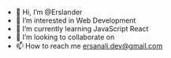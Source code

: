 - 👋 Hi, I’m @Erslander
- 👀 I’m interested in Web Development  
- 🌱 I’m currently learning JavaScript React 
- 💞️ I’m looking to collaborate on 
- 📫 How to reach me ersanali.dev@gmail.com

<!---
Erslander/Erslander is a ✨ special ✨ repository because its `README.md` (this file) appears on your GitHub profile.
You can click the Preview link to take a look at your changes.
--->
